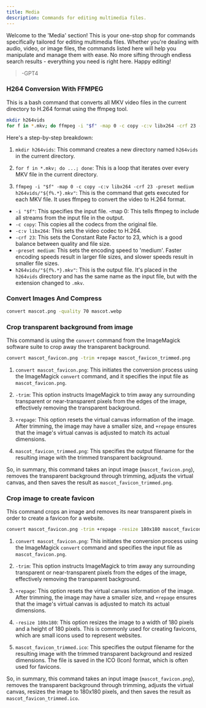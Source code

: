 ```yaml
---
title: Media
description: Commands for editing multimedia files.
---
```

Welcome to the 'Media' section! This is your one-stop shop for commands specifically tailored for editing multimedia files. Whether you're dealing with audio, video, or image files, the commands listed here will help you manipulate and manage them with ease. No more sifting through endless search results - everything you need is right here. Happy editing!
> -GPT4


### H264 Conversion With FFMPEG
This is a bash command that converts all MKV video files in the current directory to H.264 format using the ffmpeg tool.
```bash
mkdir h264vids
for f in *.mkv; do ffmpeg -i "$f" -map 0 -c copy -c:v libx264 -crf 23 -preset medium h264vids/"${f%.*}.mkv"; done;
```
Here's a step-by-step breakdown:

1. `mkdir h264vids`: This command creates a new directory named `h264vids` in the current directory.

2. `for f in *.mkv; do ...; done`: This is a loop that iterates over every MKV file in the current directory.

3. `ffmpeg -i "$f" -map 0 -c copy -c:v libx264 -crf 23 -preset medium h264vids/"${f%.*}.mkv"`: This is the command that gets executed for each MKV file. It uses ffmpeg to convert the video to H.264 format.

- `-i "$f"`: This specifies the input file.
-map 0: This tells ffmpeg to include all streams from the input file in the output.
- `-c copy`: This copies all the codecs from the original file.
- `-c:v libx264`: This sets the video codec to H.264.
- `-crf 23`: This sets the Constant Rate Factor to 23, which is a good balance between quality and file size.
- `-preset medium`: This sets the encoding speed to 'medium'. Faster encoding speeds result in larger file sizes, and slower speeds result in smaller file sizes.
- `h264vids/"${f%.*}.mkv"`: This is the output file. It's placed in the `h264vids` directory and has the same name as the input file, but with the extension changed to `.mkv`.

### Convert Images And Compress
```bash
convert mascot.png -quality 70 mascot.webp
```

### Crop transparent background from image
This command is using the `convert` command from the ImageMagick software suite to crop away the transparent background.
```bash
convert mascot_favicon.png -trim +repage mascot_favicon_trimmed.png
```
1. `convert mascot_favicon.png`: This initiates the conversion process using the ImageMagick `convert` command, and it specifies the input file as `mascot_favicon.png`.

2. `-trim`: This option instructs ImageMagick to trim away any surrounding transparent or near-transparent pixels from the edges of the image, effectively removing the transparent background.

3. `+repage`: This option resets the virtual canvas information of the image. After trimming, the image may have a smaller size, and `+repage` ensures that the image's virtual canvas is adjusted to match its actual dimensions.

4. `mascot_favicon_trimmed.png`: This specifies the output filename for the resulting image with the trimmed transparent background.

So, in summary, this command takes an input image (`mascot_favicon.png`), removes the transparent background through trimming, adjusts the virtual canvas, and then saves the result as `mascot_favicon_trimmed.png`.

### Crop image to create favicon
This command crops an image and removes its near transparent pixels in order to create a favicon for a website.
```bash
convert mascot_favicon.png -trim +repage -resize 180x180 mascot_favicon_trimmed.ico
```
1. `convert mascot_favicon.png`: This initiates the conversion process using the ImageMagick `convert` command and specifies the input file as `mascot_favicon.png`.

2. `-trim`: This option instructs ImageMagick to trim away any surrounding transparent or near-transparent pixels from the edges of the image, effectively removing the transparent background.

3. `+repage`: This option resets the virtual canvas information of the image. After trimming, the image may have a smaller size, and `+repage` ensures that the image's virtual canvas is adjusted to match its actual dimensions.

4. `-resize 180x180`: This option resizes the image to a width of 180 pixels and a height of 180 pixels. This is commonly used for creating favicons, which are small icons used to represent websites.

5. `mascot_favicon_trimmed.ico`: This specifies the output filename for the resulting image with the trimmed transparent background and resized dimensions. The file is saved in the ICO (Icon) format, which is often used for favicons.

So, in summary, this command takes an input image (`mascot_favicon.png`), removes the transparent background through trimming, adjusts the virtual canvas, resizes the image to 180x180 pixels, and then saves the result as `mascot_favicon_trimmed.ico`.

